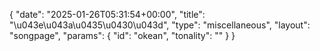 {
    "date": "2025-01-26T05:31:54+00:00",
    "title": "\u043e\u043a\u0435\u0430\u043d",
    "type": "miscellaneous",
    "layout": "songpage",
    "params": {
        "id": "okean",
        "tonality": ""
    }
}
